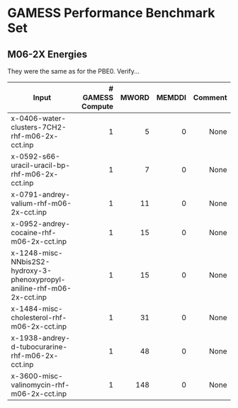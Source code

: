 # GAMESS Performance Benchmark Set

## M06-2X Energies
They were the same as for the PBE0. Verify...

|Input|# GAMESS Compute|MWORD|MEMDDI|Comment|
|-----|----------------:|-----:|------:|-------:|
|x-0406-water-clusters-7CH2-rhf-m06-2x-cct.inp|1|5|0|None|
|x-0592-s66-uracil-uracil-bp-rhf-m06-2x-cct.inp|1|7|0|None|
|x-0791-andrey-valium-rhf-m06-2x-cct.inp|1|11|0|None|
|x-0952-andrey-cocaine-rhf-m06-2x-cct.inp|1|15|0|None|
|x-1248-misc-NNbis2S2-hydroxy-3-phenoxypropyl-aniline-rhf-m06-2x-cct.inp|1|15|0|None|
|x-1484-misc-cholesterol-rhf-m06-2x-cct.inp|1|31|0|None|
|x-1938-andrey-d-tubocurarine-rhf-m06-2x-cct.inp|1|48|0|None|
|x-3600-misc-valinomycin-rhf-m06-2x-cct.inp|1|148|0|None|
